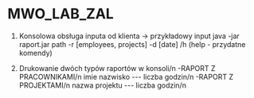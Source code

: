 # MWO_LAB_ZAL

1. Konsolowa obsługa inputa od klienta -> przykładowy input  java -jar raport.jar path -r [employees, projects] -d [date]
/h (help - przydatne komendy)

2. Drukowanie dwóch typów raportów w konsoli/n
       -RAPORT Z PRACOWNIKAMI/n
        imie nazwisko --- liczba godzin/n
       -RAPORT Z PROJEKTAMI/n
         nazwa projektu --- liczba godzin/n
